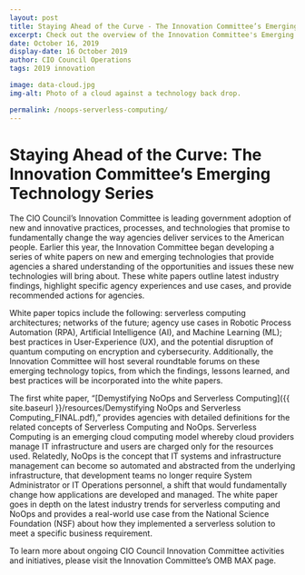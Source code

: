 ```yaml
---
layout: post
title: Staying Ahead of the Curve - The Innovation Committee’s Emerging Technology Series
excerpt: Check out the overview of the Innovation Committee's Emerging Technology Whitepaper on NoOps and serverless computing.
date: October 16, 2019
display-date: 16 October 2019
author: CIO Council Operations
tags: 2019 innovation 

image: data-cloud.jpg   
img-alt: Photo of a cloud against a technology back drop.

permalink: /noops-serverless-computing/
---
```


# Staying Ahead of the Curve: The Innovation Committee’s Emerging Technology Series #

The CIO Council’s Innovation Committee is leading government adoption of new and innovative practices, processes, and technologies that promise to fundamentally change the way agencies deliver services to the American people. Earlier this year, the Innovation Committee began developing a series of white papers on new and emerging technologies that provide agencies a shared understanding of the opportunities and issues these new technologies will bring about. These white papers outline latest industry findings, highlight specific agency experiences and use cases, and provide recommended actions for agencies.

White paper topics include the following: serverless computing architectures; networks of the future; agency use cases in Robotic Process Automation (RPA), Artificial Intelligence (AI), and Machine Learning (ML); best practices in User-Experience (UX), and the potential disruption of quantum computing on encryption and cybersecurity. Additionally, the Innovation Committee will host several roundtable forums on these emerging technology topics, from which the findings, lessons learned, and best practices will be incorporated into the white papers.

The first white paper, “[Demystifying NoOps and Serverless Computing]({{ site.baseurl }}/resources/Demystifying NoOps and Serverless Computing_FINAL.pdf),” provides agencies with detailed definitions for the related concepts of Serverless Computing and NoOps. Serverless Computing is an emerging cloud computing model whereby cloud providers manage IT infrastructure and users are charged only for the resources used. Relatedly, NoOps is the concept that IT systems and infrastructure management can become so automated and abstracted from the underlying infrastructure, that development teams no longer require System Administrator or IT Operations personnel, a shift that would fundamentally change how applications are developed and managed. The white paper goes in depth on the latest industry trends for serverless computing and NoOps and provides a real-world use case from the National Science Foundation (NSF) about how they implemented a serverless solution to meet a specific business requirement.

To learn more about ongoing CIO Council Innovation Committee activities and initiatives, please visit the Innovation Committee’s OMB MAX page. 

